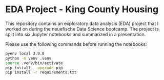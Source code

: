 # EDA Project - King County Housing

This repository contains an exploratory data analysis (EDA) project that I worked on during the neuefische Data Science bootcamp. The project is split into six Jupyter notebooks and summarized in a presentation.

Please use the following commands before running the notebooks:

```Bash
pyenv local 3.9.8
python -m venv .venv
source .venv/bin/activate
pip install --upgrade pip
pip install -r requirements.txt
```